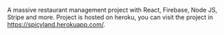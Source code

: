 A massive restaurant management project with React, Firebase, Node JS, Stripe and more. Project is hosted on heroku, you can visit the project in https://spicyland.herokuapp.com/.